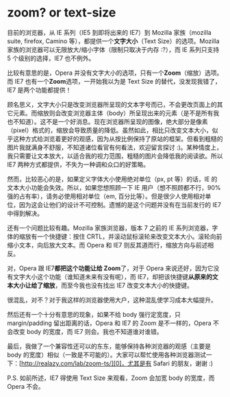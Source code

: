 # zoom? or text-size

目前的浏览器，从 IE 系列（IE5 到即将出来的 IE7）到 Mozilla 家族（mozilla suite, firefox, Camino 等），都提供一个**文字大小**（Text Size）的选项。Mozilla 家族的浏览器可以无限放大/缩小字体（限制只取决于内存 :?），而 IE 系列只支持 5 个级别的选择，IE7 也不例外。

比较有意思的是，Opera 并没有文字大小的选项，只有一个**Zoom**（缩放）选项。而 IE7 也有一个**Zoom**选项，一开始我以为是 Text Size 的替代，没发现我错了，IE7 是两个功能都提供！

顾名思义，文字大小只是改变浏览器所呈现的文本字号而已，不会更改页面上的其它元素。而缩放则会改变浏览器主体（body）所呈现出来的元素（是不是所有我也不知道）。这不是一个好消息。现在浏览器所呈现的图像，绝大部分是像素（pixel）格式的，缩放会导致质量的降低。虽然如此，相比只改变文本大小，似乎这种方式给浏览着更好的观感，因为从按比例保持了原站的框架。但看到粗糙的图片我就满身不舒服，不知道诸位看官有何看法，欢迎留言探讨 :)。某种情度上，我只需要让文本放大，以适合我的视力范围，粗糙的图片会降低我的阅读欲。所以 IE7 两种方式都提供，不失为一种调和众口的好策略。

然而，比较恶心的是，如果定义字体大小使用绝对单位（px, pt 等）的话，IE 的文本大小功能会失效。所以，如果您想照顾一下 IE 用户（想不照顾都不行，90%强的占有率），请务必使用相对单位（em, 百分比等）。但是很少人使用相对单位，因为这会让他们的设计不可控制。遗憾的是这个问题并没有在当前发行的 IE7 中得到解决。

还有一个问题比较有趣。Mozilla 家族浏览器，版本 7 之前的 IE 系列浏览器，字体的缩放有一个快捷键：按住 CRTL，并滚动鼠标滚轮来改变文本大小。滚轮向前缩小文本，向后放大文本。而 Opera 和 IE7 则反其道而行，缩放方向与前述相反。

对，Opera 跟 IE7**都把这个功能让给 Zoom**了，对于 Opera 来说还好，因为它没有文字大小这个功能（谁知道未来有没有呢），而 IE7，却把该快捷键**从原来的文本大小让给了缩放**，而至今我也没有找出 IE7 改变文本大小的快捷键。

很混乱，对不？对于我这样的浏览器使用大户，这种混乱使学习成本大幅提升。

然后还有一个十分有意思的现象，如果不给 body 强行定宽度，只 margin/padding 留出距离的话，Opera 和 IE7 的 Zoom 是不一样的，Opera 不会改变 body 的宽度，而 IE7 则会。我也不知道谁对谁错。

最后，我做了一个兼容性还可以的东东，能够保持各种浏览器的观感（主要是 body 的宽度）相似（一致是不可能的）。大家可以帮忙使用各种浏览器测试一下：[http://realazy.com/lab/zoom-ts/][0]，尤其是有 Safari 的朋友，谢谢 :)

P.S. 如前所述，IE7 得使用 Text Size 来观看，Zoom 会加宽 body 的宽度，而 Opera 不会。

[0]: http://realazy.com/lab/zoom-ts/
